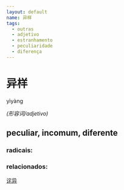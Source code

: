 ```yaml
--- 
layout: default
name: 异样 
tags: 
  - outras
  - adjetivo
  - estranhamento
  - peculiaridade
  - diferença
--- 
```

# 异样 
yìyàng  
 
*(形容词/adjetivo)*  
## peculiar, incomum, diferente 
### radicais: 
### relacionados: 
[诧异](/zhengshidu/hsk7-9/诧异)  
